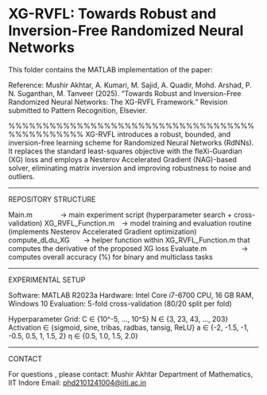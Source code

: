 # XG-RVFL: Towards Robust and Inversion-Free Randomized Neural Networks

This folder contains the MATLAB implementation of the paper:

Reference: Mushir Akhtar, A. Kumari, M. Sajid, A. Quadir, Mohd. Arshad, P. N. Suganthan, M. Tanveer (2025). “Towards Robust and Inversion-Free Randomized Neural Networks: The XG-RVFL Framework.” Revision submitted to Pattern Recognition, Elsevier.

%%%%%%%%%%%%%%%%%%%%%%%%%%%%%%%%%%%%%%%%%%%%%%%
XG-RVFL introduces a robust, bounded, and inversion-free learning scheme for Randomized Neural Networks (RdNNs).
It replaces the standard least-squares objective with the fleXi-Guardian (XG) loss and employs a Nesterov Accelerated Gradient (NAG)-based solver, eliminating matrix inversion and improving robustness to noise and outliers.


_____________________________________________________________________

REPOSITORY STRUCTURE

Main.m    -> main experiment script (hyperparameter search + cross-validation)
XG_RVFL_Function.m -> model training and evaluation routine (implements Nesterov Accelerated Gradient optimization)
compute_dLdu_XG  -> helper function within XG_RVFL_Function.m that computes the derivative of the proposed XG loss
Evaluate.m     -> computes overall accuracy (%) for binary and multiclass tasks


________________________________________________________________________

EXPERIMENTAL SETUP

Software: MATLAB R2023a
Hardware: Intel Core i7-6700 CPU, 16 GB RAM, Windows 10
Evaluation: 5-fold cross-validation (80/20 split per fold)

Hyperparameter Grid:
C ∈ {10^-5, ..., 10^5}
N ∈ {3, 23, 43, ..., 203}
Activation ∈ {sigmoid, sine, tribas, radbas, tansig, ReLU}
a ∈ {-2, -1.5, -1, -0.5, 0.5, 1, 1.5, 2}
η ∈ {0.5, 1.0, 1.5, 2.0}

________________________________________________________________________

CONTACT

For questions , please contact:
Mushir Akhtar
Department of Mathematics, IIT Indore
Email: phd2101241004@iiti.ac.in
